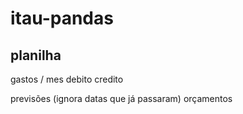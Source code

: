 # itau-pandas

## planilha
gastos / mes
debito
credito

previsões (ignora datas que já passaram)
orçamentos
